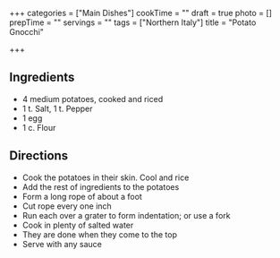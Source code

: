 +++
categories = ["Main Dishes"]
cookTime = ""
draft = true
photo = []
prepTime = ""
servings = ""
tags = ["Northern Italy"]
title = "Potato Gnocchi"

+++
## Ingredients
- 4 medium potatoes, cooked and riced
- 1 t. Salt, 1 t. Pepper
- 1 egg
- 1 c. Flour

## Directions

- Cook the potatoes in their skin. Cool and rice
- Add the rest of ingredients to the potatoes 
- Form a long rope of about a foot
- Cut rope every one inch
- Run each over a grater to form indentation; or use a fork
- Cook in plenty of salted water
- They are done when they come to the top
- Serve with any sauce